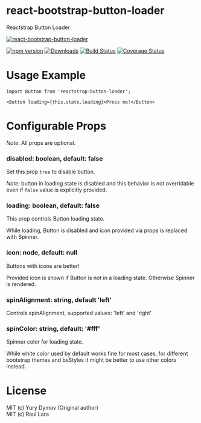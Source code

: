 # react-bootstrap-button-loader
Reactstrap Button Loader

[![react-bootstrap-button-loader](https://github.com/yury-dymov/react-bootstrap-button-loader/raw/master/docs/gifs/demo.gif)](https://github.com/yury-dymov/react-bootstrap-button-loader)

[![npm version](https://img.shields.io/npm/v/react-bootstrap-button-loader.svg?style=flat)](https://www.npmjs.com/package/react-bootstrap-button-loader)
[![Downloads](http://img.shields.io/npm/dm/react-bootstrap-button-loader.svg?style=flat-square)](https://npmjs.org/package/react-bootstrap-button-loader)
[![Build Status](https://img.shields.io/travis/yury-dymov/react-bootstrap-button-loader/master.svg?style=flat)](https://travis-ci.org/yury-dymov/react-bootstrap-button-loader)
[![Coverage Status](https://coveralls.io/repos/github/yury-dymov/react-bootstrap-button-loader/badge.svg?branch=master)](https://coveralls.io/github/yury-dymov/react-bootstrap-button-loader?branch=master)


# Usage Example
```
import Button from 'reactstrap-button-loader';

<Button loading={this.state.loading}>Press me!</Button>
```

# Configurable Props
*Note*: All props are optional.


### disabled: boolean, default: false
Set this prop `true` to disable button.

*Note:* button in loading state is disabled and this behavior is not overridable even if `false` value is explicitly provided.

### loading: boolean, default: false
This prop controls Button loading state.

While loading, Button is disabled and icon provided via props is replaced with Spinner.

### icon: node, default: null
Buttons with icons are better!

Provided icon is shown if Button is not in a loading state. Otherwise Spinner is rendered.

### spinAlignment: string, default 'left'
Controls spinAlignment, supported values: 'left' and 'right'

### spinColor: string, default: '#fff'
Spinner color for loading state.

While white color used by default works fine for most cases, for different bootstrap themes and bsStyles it might be better to use other colors instead.

# License
MIT (c) Yury Dymov (Original author) <br/>
MIT (c) Raul Lara
